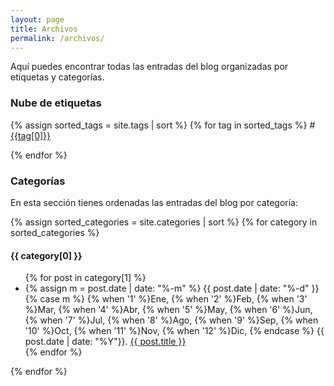 ```yaml
---
layout: page
title: Archivos
permalink: /archivos/
---
```


Aquí puedes encontrar todas las entradas del blog organizadas por etiquetas y
categorías.

### Nube de etiquetas

<p class="text-left">
{% assign sorted_tags = site.tags | sort %}
{% for tag in sorted_tags %}
    <span class="label label-primary">#<a class="tag-color"
    href="/etiqueta/{{tag[0] | slugify: "latin"}}">{{tag[0]}}</a></span> 
     
{% endfor %}
</p>

### Categorías

En esta sección tienes ordenadas las entradas del blog por categoría:

{% assign sorted_categories = site.categories | sort %}
{% for category in sorted_categories %}
  <h4>{{ category[0] }}</h4>
  <ul>
    {% for post in category[1] %}
    <li>
    {% assign m = post.date | date: "%-m" %}
    {{ post.date | date: "%-d" }}
    {% case m %}
    {% when '1' %}Ene,
    {% when '2' %}Feb,
    {% when '3' %}Mar,
    {% when '4' %}Abr,
    {% when '5' %}May,
    {% when '6' %}Jun,
    {% when '7' %}Jul,
    {% when '8' %}Ago,
    {% when '9' %}Sep,
    {% when '10' %}Oct,
    {% when '11' %}Nov,
    {% when '12' %}Dic,
    {% endcase %}
    {{ post.date | date: "%Y"}}. <a href="{{ post.url }}">{{ post.title }}</a></li>
    {% endfor %}
  </ul>
{% endfor %}

